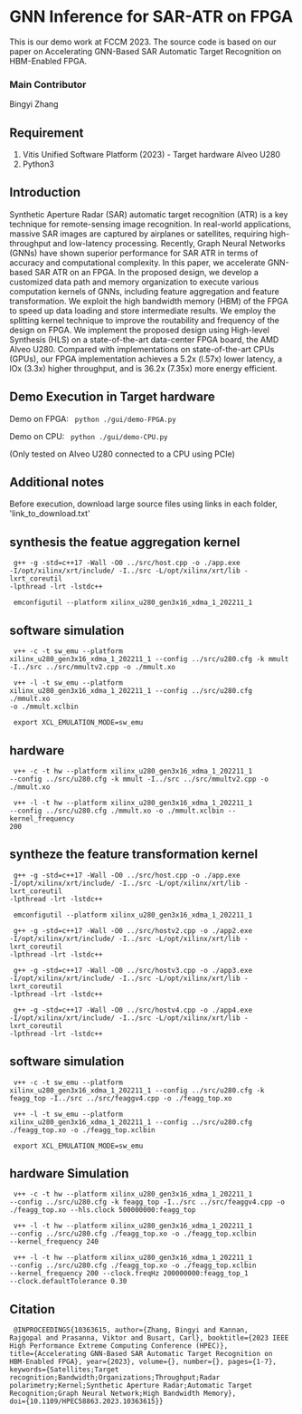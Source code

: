 # GNN Inference for SAR-ATR on FPGA

This is our demo work at FCCM 2023. The source code is based on our paper on Accelerating GNN-Based SAR Automatic Target Recognition on HBM-Enabled FPGA.

### Main Contributor
Bingyi Zhang

## Requirement 
1. Vitis Unified Software Platform (2023) - Target hardware Alveo U280
2. Python3

## Introduction
Synthetic Aperture Radar (SAR) automatic target recognition (ATR) is a key technique for remote-sensing image recognition. In real-world applications, massive SAR images are captured by airplanes or satellites, requiring high-throughput and low-latency processing. Recently, Graph Neural Networks (GNNs) have shown superior performance for SAR ATR in terms of accuracy and computational complexity. In this paper, we accelerate GNN-based SAR ATR on an FPGA. In the proposed design, we develop a customized data path and memory organization to execute various computation kernels of GNNs, including feature aggregation and feature transformation. We exploit the high bandwidth memory (HBM) of the FPGA to speed up data loading and store intermediate results. We employ the splitting kernel technique to improve the routability and frequency of the design on FPGA. We implement the proposed design using High-level Synthesis (HLS) on a state-of-the-art data-center FPGA board, the AMD Alveo U280. Compared with implementations on state-of-the-art CPUs (GPUs), our FPGA implementation achieves a 5.2x (l.57x) lower latency, a lOx (3.3x) higher throughput, and is 36.2x (7.35x) more energy efficient.

## Demo Execution in Target hardware

Demo on FPGA:  <code> python ./gui/demo-FPGA.py </code>

Demo on CPU: <code> python ./gui/demo-CPU.py </code>

(Only tested on Alveo U280 connected to a CPU using PCIe)

## Additional notes
Before execution, download large source files using links in each folder, 'link_to_download.txt'

## synthesis the featue aggregation kernel

<code> g++ -g -std=c++17 -Wall -O0 ../src/host.cpp -o ./app.exe -I/opt/xilinx/xrt/include/ -I../src -L/opt/xilinx/xrt/lib -lxrt_coreutil  -lpthread -lrt -lstdc++ </code>

<code> emconfigutil --platform xilinx_u280_gen3x16_xdma_1_202211_1 </code>


## software simulation
<code> v++ -c -t sw_emu --platform xilinx_u280_gen3x16_xdma_1_202211_1 --config ../src/u280.cfg -k mmult -I../src ../src/mmultv2.cpp -o ./mmult.xo </code>

<code> v++ -l -t sw_emu --platform xilinx_u280_gen3x16_xdma_1_202211_1 --config ../src/u280.cfg ./mmult.xo -o ./mmult.xclbin </code>

<code> export XCL_EMULATION_MODE=sw_emu </code>

## hardware 
<code> v++ -c -t hw --platform xilinx_u280_gen3x16_xdma_1_202211_1 --config ../src/u280.cfg -k mmult -I../src ../src/mmultv2.cpp -o ./mmult.xo </code>

<code> v++ -l -t hw --platform xilinx_u280_gen3x16_xdma_1_202211_1 --config ../src/u280.cfg ./mmult.xo -o ./mmult.xclbin  --kernel_frequency 200 </code>


## syntheze the feature transformation kernel

<code> g++ -g -std=c++17 -Wall -O0 ../src/host.cpp -o ./app.exe -I/opt/xilinx/xrt/include/ -I../src -L/opt/xilinx/xrt/lib -lxrt_coreutil  -lpthread -lrt -lstdc++ </code>

<code> emconfigutil --platform xilinx_u280_gen3x16_xdma_1_202211_1 </code>

<code> g++ -g -std=c++17 -Wall -O0 ../src/hostv2.cpp -o ./app2.exe -I/opt/xilinx/xrt/include/ -I../src -L/opt/xilinx/xrt/lib -lxrt_coreutil  -lpthread -lrt -lstdc++ </code>


<code> g++ -g -std=c++17 -Wall -O0 ../src/hostv3.cpp -o ./app3.exe -I/opt/xilinx/xrt/include/ -I../src -L/opt/xilinx/xrt/lib -lxrt_coreutil  -lpthread -lrt -lstdc++ </code>

<code> g++ -g -std=c++17 -Wall -O0 ../src/hostv4.cpp -o ./app4.exe -I/opt/xilinx/xrt/include/ -I../src -L/opt/xilinx/xrt/lib -lxrt_coreutil  -lpthread -lrt -lstdc++ </code>


## software simulation
<code> v++ -c -t sw_emu --platform xilinx_u280_gen3x16_xdma_1_202211_1 --config ../src/u280.cfg -k feagg_top -I../src ../src/feaggv4.cpp -o ./feagg_top.xo </code>

<code> v++ -l -t sw_emu --platform xilinx_u280_gen3x16_xdma_1_202211_1 --config ../src/u280.cfg ./feagg_top.xo -o ./feagg_top.xclbin </code>

<code> export XCL_EMULATION_MODE=sw_emu </code>

## hardware Simulation
<code> v++ -c -t hw --platform xilinx_u280_gen3x16_xdma_1_202211_1 --config ../src/u280.cfg -k feagg_top -I../src ../src/feaggv4.cpp -o ./feagg_top.xo --hls.clock 500000000:feagg_top </code>

<code> v++ -l -t hw --platform xilinx_u280_gen3x16_xdma_1_202211_1 --config ../src/u280.cfg ./feagg_top.xo -o ./feagg_top.xclbin  --kernel_frequency 240 </code>

<code> v++ -l -t hw --platform xilinx_u280_gen3x16_xdma_1_202211_1 --config ../src/u280.cfg ./feagg_top.xo -o ./feagg_top.xclbin  --kernel_frequency 200 --clock.freqHz 200000000:feagg_top_1 --clock.defaultTolerance 0.30 </code>

## Citation
<code> @INPROCEEDINGS{10363615,
  author={Zhang, Bingyi and Kannan, Rajgopal and Prasanna, Viktor and Busart, Carl},
  booktitle={2023 IEEE High Performance Extreme Computing Conference (HPEC)}, 
  title={Accelerating GNN-Based SAR Automatic Target Recognition on HBM-Enabled FPGA}, 
  year={2023},
  volume={},
  number={},
  pages={1-7},
  keywords={Satellites;Target recognition;Bandwidth;Organizations;Throughput;Radar polarimetry;Kernel;Synthetic Aperture Radar;Automatic Target Recognition;Graph Neural Network;High Bandwidth Memory},
  doi={10.1109/HPEC58863.2023.10363615}}
</code>





